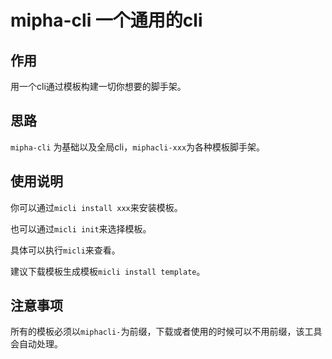 # mipha-cli 一个通用的cli

## 作用

用一个cli通过模板构建一切你想要的脚手架。

## 思路

`mipha-cli` 为基础以及全局cli，`miphacli-xxx`为各种模板脚手架。

## 使用说明

你可以通过`micli install xxx`来安装模板。

也可以通过`micli init`来选择模板。

具体可以执行`micli`来查看。

建议下载模板生成模板`micli install template`。

## 注意事项

所有的模板必须以`miphacli-`为前缀，下载或者使用的时候可以不用前缀，该工具会自动处理。
